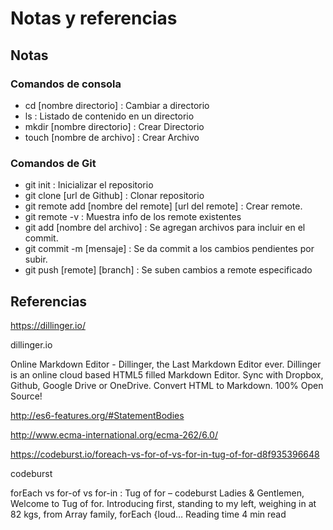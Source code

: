 # Notas y referencias

## Notas

### Comandos de consola


- cd [nombre directorio] : Cambiar a directorio
- ls : Listado de contenido en un directorio
- mkdir [nombre directorio] : Crear Directorio
- touch [nombre de archivo] : Crear Archivo


### Comandos de Git

- git init : Inicializar el repositorio
- git clone [url de Github] : Clonar repositorio
- git remote add [nombre del remote] [url del remote] : Crear remote.
- git remote -v : Muestra info de los remote existentes
- git add [nombre del archivo] : Se agregan archivos para incluir en el commit.
- git commit -m [mensaje] : Se da commit a los cambios pendientes por subir.
- git push [remote] [branch] : Se suben cambios a remote especificado

###

## Referencias

https://dillinger.io/

dillinger.io

Online Markdown Editor - Dillinger, the Last Markdown Editor ever.
Dillinger is an online cloud based HTML5 filled Markdown Editor. Sync with Dropbox, Github, Google Drive or OneDrive. Convert HTML to Markdown. 100% Open Source!

http://es6-features.org/#StatementBodies

http://www.ecma-international.org/ecma-262/6.0/

https://codeburst.io/foreach-vs-for-of-vs-for-in-tug-of-for-d8f935396648

codeburst


forEach vs for-of vs for-in : Tug of for – codeburst
Ladies & Gentlemen, Welcome to Tug of for. Introducing first, standing to my left, weighing in at 82 kgs, from Array family, forEach {loud…
Reading time
4 min read
